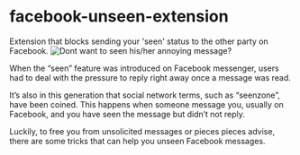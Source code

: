 # facebook-unseen-extension
Extension that blocks sending your 'seen' status to the other party on Facebook.
![Dont want to seen his/her annoying message?](https://www.techlicious.com/images/misc/facebook-messenger-app-read-notification-640px.jpg)

                     
When the “seen” feature was introduced on Facebook messenger, users had to deal with the pressure to reply right away once a message was read.

It’s also in this generation that social network terms, such as  “seenzone”, have been coined. This happens when someone message you, usually on Facebook, and you have seen the message but didn’t not reply.

Luckily, to free you from unsolicited messages or pieces pieces advise, there are some tricks that can help you unseen Facebook messages.
